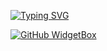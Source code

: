 [![Typing SVG](https://readme-typing-svg.demolab.com?font=Fira+Code&pause=1000&random=false&width=435&lines=Welcome+to+Bo's+Github;hobbyist+coder)](https://git.io/typing-svg)

[![GitHub WidgetBox](https://github-widgetbox.vercel.app/api/skills?languages=lua,python,javascript,ruby,java,cpp&theme=viridescent)](https://github.com/Jurredr/github-widgetbox)

